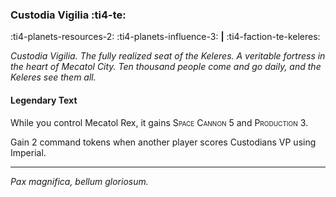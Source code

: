 ### Custodia Vigilia :ti4-te:

:ti4-planets-resources-2: :ti4-planets-influence-3: __|__ :ti4-faction-te-keleres:

_Custodia Vigilia. 
The fully realized seat of the Keleres.
A veritable fortress in the heart of Mecatol City.
Ten thousand people come and go daily, and the Keleres see them all._

#### Legendary Text

While you control Mecatol Rex, it gains <span style="font-variant:small-caps;">Space Cannon 5</span> and <span style="font-variant:small-caps;">Production 3</span>.

Gain 2 command tokens when another player scores Custodians VP using Imperial.

---

_Pax magnifica, bellum gloriosum._
